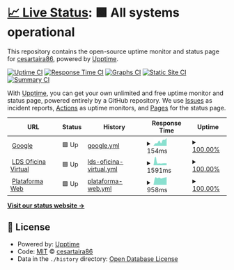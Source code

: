 # [📈 Live Status](https://cesartaira86.github.io/upptime): <!--live status--> **🟩 All systems operational**

This repository contains the open-source uptime monitor and status page for [cesartaira86](https://cesartaira86.github.io/upptime), powered by [Upptime](https://github.com/upptime/upptime).

[![Uptime CI](https://github.com/cesartaira86/upptime/workflows/Uptime%20CI/badge.svg)](https://github.com/cesartaira86/upptime/actions?query=workflow%3A%22Uptime+CI%22)
[![Response Time CI](https://github.com/cesartaira86/upptime/workflows/Response%20Time%20CI/badge.svg)](https://github.com/cesartaira86/upptime/actions?query=workflow%3A%22Response+Time+CI%22)
[![Graphs CI](https://github.com/cesartaira86/upptime/workflows/Graphs%20CI/badge.svg)](https://github.com/cesartaira86/upptime/actions?query=workflow%3A%22Graphs+CI%22)
[![Static Site CI](https://github.com/cesartaira86/upptime/workflows/Static%20Site%20CI/badge.svg)](https://github.com/cesartaira86/upptime/actions?query=workflow%3A%22Static+Site+CI%22)
[![Summary CI](https://github.com/cesartaira86/upptime/workflows/Summary%20CI/badge.svg)](https://github.com/cesartaira86/upptime/actions?query=workflow%3A%22Summary+CI%22)

With [Upptime](https://upptime.js.org), you can get your own unlimited and free uptime monitor and status page, powered entirely by a GitHub repository. We use [Issues](https://github.com/cesartaira86/upptime/issues) as incident reports, [Actions](https://github.com/cesartaira86/upptime/actions) as uptime monitors, and [Pages](https://cesartaira86.github.io/upptime) for the status page.

<!--start: status pages-->
<!-- This summary is generated by Upptime (https://github.com/upptime/upptime) -->
<!-- Do not edit this manually, your changes will be overwritten -->
<!-- prettier-ignore -->
| URL | Status | History | Response Time | Uptime |
| --- | ------ | ------- | ------------- | ------ |
| <img alt="" src="https://icons.duckduckgo.com/ip3/www.google.com.ico" height="13"> [Google](https://www.google.com) | 🟩 Up | [google.yml](https://github.com/cesartaira86/upptime/commits/HEAD/history/google.yml) | <details><summary><img alt="Response time graph" src="./graphs/google/response-time-week.png" height="20"> 154ms</summary><br><a href="https://cesartaira86.github.io/upptime/history/google"><img alt="Response time 108" src="https://img.shields.io/endpoint?url=https%3A%2F%2Fraw.githubusercontent.com%2Fcesartaira86%2Fupptime%2FHEAD%2Fapi%2Fgoogle%2Fresponse-time.json"></a><br><a href="https://cesartaira86.github.io/upptime/history/google"><img alt="24-hour response time 260" src="https://img.shields.io/endpoint?url=https%3A%2F%2Fraw.githubusercontent.com%2Fcesartaira86%2Fupptime%2FHEAD%2Fapi%2Fgoogle%2Fresponse-time-day.json"></a><br><a href="https://cesartaira86.github.io/upptime/history/google"><img alt="7-day response time 154" src="https://img.shields.io/endpoint?url=https%3A%2F%2Fraw.githubusercontent.com%2Fcesartaira86%2Fupptime%2FHEAD%2Fapi%2Fgoogle%2Fresponse-time-week.json"></a><br><a href="https://cesartaira86.github.io/upptime/history/google"><img alt="30-day response time 137" src="https://img.shields.io/endpoint?url=https%3A%2F%2Fraw.githubusercontent.com%2Fcesartaira86%2Fupptime%2FHEAD%2Fapi%2Fgoogle%2Fresponse-time-month.json"></a><br><a href="https://cesartaira86.github.io/upptime/history/google"><img alt="1-year response time 110" src="https://img.shields.io/endpoint?url=https%3A%2F%2Fraw.githubusercontent.com%2Fcesartaira86%2Fupptime%2FHEAD%2Fapi%2Fgoogle%2Fresponse-time-year.json"></a></details> | <details><summary><a href="https://cesartaira86.github.io/upptime/history/google">100.00%</a></summary><a href="https://cesartaira86.github.io/upptime/history/google"><img alt="All-time uptime 100.00%" src="https://img.shields.io/endpoint?url=https%3A%2F%2Fraw.githubusercontent.com%2Fcesartaira86%2Fupptime%2FHEAD%2Fapi%2Fgoogle%2Fuptime.json"></a><br><a href="https://cesartaira86.github.io/upptime/history/google"><img alt="24-hour uptime 100.00%" src="https://img.shields.io/endpoint?url=https%3A%2F%2Fraw.githubusercontent.com%2Fcesartaira86%2Fupptime%2FHEAD%2Fapi%2Fgoogle%2Fuptime-day.json"></a><br><a href="https://cesartaira86.github.io/upptime/history/google"><img alt="7-day uptime 100.00%" src="https://img.shields.io/endpoint?url=https%3A%2F%2Fraw.githubusercontent.com%2Fcesartaira86%2Fupptime%2FHEAD%2Fapi%2Fgoogle%2Fuptime-week.json"></a><br><a href="https://cesartaira86.github.io/upptime/history/google"><img alt="30-day uptime 100.00%" src="https://img.shields.io/endpoint?url=https%3A%2F%2Fraw.githubusercontent.com%2Fcesartaira86%2Fupptime%2FHEAD%2Fapi%2Fgoogle%2Fuptime-month.json"></a><br><a href="https://cesartaira86.github.io/upptime/history/google"><img alt="1-year uptime 100.00%" src="https://img.shields.io/endpoint?url=https%3A%2F%2Fraw.githubusercontent.com%2Fcesartaira86%2Fupptime%2FHEAD%2Fapi%2Fgoogle%2Fuptime-year.json"></a></details>
| <img alt="" src="https://icons.duckduckgo.com/ip3/zsp1.luzdelsur.com.pe.ico" height="13"> [LDS Oficina Virtual](https://zsp1.luzdelsur.com.pe/ofvirtual/) | 🟩 Up | [lds-oficina-virtual.yml](https://github.com/cesartaira86/upptime/commits/HEAD/history/lds-oficina-virtual.yml) | <details><summary><img alt="Response time graph" src="./graphs/lds-oficina-virtual/response-time-week.png" height="20"> 1591ms</summary><br><a href="https://cesartaira86.github.io/upptime/history/lds-oficina-virtual"><img alt="Response time 1033" src="https://img.shields.io/endpoint?url=https%3A%2F%2Fraw.githubusercontent.com%2Fcesartaira86%2Fupptime%2FHEAD%2Fapi%2Flds-oficina-virtual%2Fresponse-time.json"></a><br><a href="https://cesartaira86.github.io/upptime/history/lds-oficina-virtual"><img alt="24-hour response time 1072" src="https://img.shields.io/endpoint?url=https%3A%2F%2Fraw.githubusercontent.com%2Fcesartaira86%2Fupptime%2FHEAD%2Fapi%2Flds-oficina-virtual%2Fresponse-time-day.json"></a><br><a href="https://cesartaira86.github.io/upptime/history/lds-oficina-virtual"><img alt="7-day response time 1591" src="https://img.shields.io/endpoint?url=https%3A%2F%2Fraw.githubusercontent.com%2Fcesartaira86%2Fupptime%2FHEAD%2Fapi%2Flds-oficina-virtual%2Fresponse-time-week.json"></a><br><a href="https://cesartaira86.github.io/upptime/history/lds-oficina-virtual"><img alt="30-day response time 1241" src="https://img.shields.io/endpoint?url=https%3A%2F%2Fraw.githubusercontent.com%2Fcesartaira86%2Fupptime%2FHEAD%2Fapi%2Flds-oficina-virtual%2Fresponse-time-month.json"></a><br><a href="https://cesartaira86.github.io/upptime/history/lds-oficina-virtual"><img alt="1-year response time 1045" src="https://img.shields.io/endpoint?url=https%3A%2F%2Fraw.githubusercontent.com%2Fcesartaira86%2Fupptime%2FHEAD%2Fapi%2Flds-oficina-virtual%2Fresponse-time-year.json"></a></details> | <details><summary><a href="https://cesartaira86.github.io/upptime/history/lds-oficina-virtual">100.00%</a></summary><a href="https://cesartaira86.github.io/upptime/history/lds-oficina-virtual"><img alt="All-time uptime 99.98%" src="https://img.shields.io/endpoint?url=https%3A%2F%2Fraw.githubusercontent.com%2Fcesartaira86%2Fupptime%2FHEAD%2Fapi%2Flds-oficina-virtual%2Fuptime.json"></a><br><a href="https://cesartaira86.github.io/upptime/history/lds-oficina-virtual"><img alt="24-hour uptime 100.00%" src="https://img.shields.io/endpoint?url=https%3A%2F%2Fraw.githubusercontent.com%2Fcesartaira86%2Fupptime%2FHEAD%2Fapi%2Flds-oficina-virtual%2Fuptime-day.json"></a><br><a href="https://cesartaira86.github.io/upptime/history/lds-oficina-virtual"><img alt="7-day uptime 100.00%" src="https://img.shields.io/endpoint?url=https%3A%2F%2Fraw.githubusercontent.com%2Fcesartaira86%2Fupptime%2FHEAD%2Fapi%2Flds-oficina-virtual%2Fuptime-week.json"></a><br><a href="https://cesartaira86.github.io/upptime/history/lds-oficina-virtual"><img alt="30-day uptime 100.00%" src="https://img.shields.io/endpoint?url=https%3A%2F%2Fraw.githubusercontent.com%2Fcesartaira86%2Fupptime%2FHEAD%2Fapi%2Flds-oficina-virtual%2Fuptime-month.json"></a><br><a href="https://cesartaira86.github.io/upptime/history/lds-oficina-virtual"><img alt="1-year uptime 99.98%" src="https://img.shields.io/endpoint?url=https%3A%2F%2Fraw.githubusercontent.com%2Fcesartaira86%2Fupptime%2FHEAD%2Fapi%2Flds-oficina-virtual%2Fuptime-year.json"></a></details>
| <img alt="" src="https://icons.duckduckgo.com/ip3/ldsweb.luzdelsur.com.pe.ico" height="13"> [Plataforma Web](https://ldsweb.luzdelsur.com.pe/Plataforma/PlataformaWeb) | 🟩 Up | [plataforma-web.yml](https://github.com/cesartaira86/upptime/commits/HEAD/history/plataforma-web.yml) | <details><summary><img alt="Response time graph" src="./graphs/plataforma-web/response-time-week.png" height="20"> 958ms</summary><br><a href="https://cesartaira86.github.io/upptime/history/plataforma-web"><img alt="Response time 1002" src="https://img.shields.io/endpoint?url=https%3A%2F%2Fraw.githubusercontent.com%2Fcesartaira86%2Fupptime%2FHEAD%2Fapi%2Fplataforma-web%2Fresponse-time.json"></a><br><a href="https://cesartaira86.github.io/upptime/history/plataforma-web"><img alt="24-hour response time 1042" src="https://img.shields.io/endpoint?url=https%3A%2F%2Fraw.githubusercontent.com%2Fcesartaira86%2Fupptime%2FHEAD%2Fapi%2Fplataforma-web%2Fresponse-time-day.json"></a><br><a href="https://cesartaira86.github.io/upptime/history/plataforma-web"><img alt="7-day response time 958" src="https://img.shields.io/endpoint?url=https%3A%2F%2Fraw.githubusercontent.com%2Fcesartaira86%2Fupptime%2FHEAD%2Fapi%2Fplataforma-web%2Fresponse-time-week.json"></a><br><a href="https://cesartaira86.github.io/upptime/history/plataforma-web"><img alt="30-day response time 993" src="https://img.shields.io/endpoint?url=https%3A%2F%2Fraw.githubusercontent.com%2Fcesartaira86%2Fupptime%2FHEAD%2Fapi%2Fplataforma-web%2Fresponse-time-month.json"></a><br><a href="https://cesartaira86.github.io/upptime/history/plataforma-web"><img alt="1-year response time 1017" src="https://img.shields.io/endpoint?url=https%3A%2F%2Fraw.githubusercontent.com%2Fcesartaira86%2Fupptime%2FHEAD%2Fapi%2Fplataforma-web%2Fresponse-time-year.json"></a></details> | <details><summary><a href="https://cesartaira86.github.io/upptime/history/plataforma-web">100.00%</a></summary><a href="https://cesartaira86.github.io/upptime/history/plataforma-web"><img alt="All-time uptime 100.00%" src="https://img.shields.io/endpoint?url=https%3A%2F%2Fraw.githubusercontent.com%2Fcesartaira86%2Fupptime%2FHEAD%2Fapi%2Fplataforma-web%2Fuptime.json"></a><br><a href="https://cesartaira86.github.io/upptime/history/plataforma-web"><img alt="24-hour uptime 100.00%" src="https://img.shields.io/endpoint?url=https%3A%2F%2Fraw.githubusercontent.com%2Fcesartaira86%2Fupptime%2FHEAD%2Fapi%2Fplataforma-web%2Fuptime-day.json"></a><br><a href="https://cesartaira86.github.io/upptime/history/plataforma-web"><img alt="7-day uptime 100.00%" src="https://img.shields.io/endpoint?url=https%3A%2F%2Fraw.githubusercontent.com%2Fcesartaira86%2Fupptime%2FHEAD%2Fapi%2Fplataforma-web%2Fuptime-week.json"></a><br><a href="https://cesartaira86.github.io/upptime/history/plataforma-web"><img alt="30-day uptime 100.00%" src="https://img.shields.io/endpoint?url=https%3A%2F%2Fraw.githubusercontent.com%2Fcesartaira86%2Fupptime%2FHEAD%2Fapi%2Fplataforma-web%2Fuptime-month.json"></a><br><a href="https://cesartaira86.github.io/upptime/history/plataforma-web"><img alt="1-year uptime 99.99%" src="https://img.shields.io/endpoint?url=https%3A%2F%2Fraw.githubusercontent.com%2Fcesartaira86%2Fupptime%2FHEAD%2Fapi%2Fplataforma-web%2Fuptime-year.json"></a></details>

<!--end: status pages-->

[**Visit our status website →**](https://cesartaira86.github.io/upptime)

## 📄 License

- Powered by: [Upptime](https://github.com/upptime/upptime)
- Code: [MIT](./LICENSE) © [cesartaira86](https://cesartaira86.github.io/upptime)
- Data in the `./history` directory: [Open Database License](https://opendatacommons.org/licenses/odbl/1-0/)
